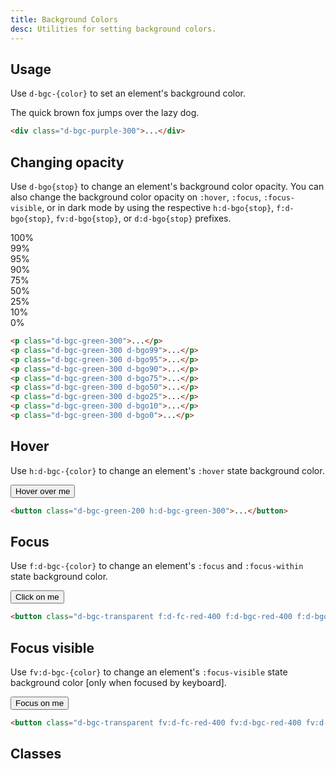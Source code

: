 ```yaml
---
title: Background Colors
desc: Utilities for setting background colors.
---
```


## Usage
Use `d-bgc-{color}` to set an element's background color.

<code-well-header class="d-d-flex d-jc-center d-fd-column d-p24 d-bgc-purple-100 d-bgo50 d-w100p d-hmn102" custom>
  <div class="d-fs18 d-p16 d-bar4 d-bgc-purple-300">The quick brown fox jumps over the lazy dog.</div>
</code-well-header>

```html
<div class="d-bgc-purple-300">...</div>
```

## Changing opacity
Use `d-bgo{stop}` to change an element's background color opacity. You can also change the background color opacity on `:hover`, `:focus`, `:focus-visible`, or in dark mode by using the respective `h:d-bgo{stop}`, `f:d-bgo{stop}`, `fv:d-bgo{stop}`, or `d:d-bgo{stop}` prefixes.

<code-well-header class="d-d-flex d-jc-center d-fd-column d-p24 d-bgc-green-100 d-bgo50 d-w100p d-hmn102 d-stack8" custom>
  <div class="d-fl-center d-p16 d-bgc-green-300 d-bar4 d-fs24 d-fw-bold">100%</div>
  <div class="d-fl-center d-p16 d-bgc-green-300 d-bgo99 d-bar4 d-fs24 d-fw-bold">99%</div>
  <div class="d-fl-center d-p16 d-bgc-green-300 d-bgo95 d-bar4 d-fs24 d-fw-bold">95%</div>
  <div class="d-fl-center d-p16 d-bgc-green-300 d-bgo90 d-bar4 d-fs24 d-fw-bold">90%</div>
  <div class="d-fl-center d-p16 d-bgc-green-300 d-bgo75 d-bar4 d-fs24 d-fw-bold">75%</div>
  <div class="d-fl-center d-p16 d-bgc-green-300 d-bgo50 d-bar4 d-fs24 d-fw-bold">50%</div>
  <div class="d-fl-center d-p16 d-bgc-green-300 d-bgo25 d-bar4 d-fs24 d-fw-bold">25%</div>
  <div class="d-fl-center d-p16 d-bgc-green-300 d-bgo10 d-bar4 d-fs24 d-fw-bold">10%</div>
  <div class="d-fl-center d-p16 d-bgc-green-300 d-bgo0 d-bar4 d-fs24 d-fw-bold">0%</div>
</code-well-header>

```html
<p class="d-bgc-green-300">...</p>
<p class="d-bgc-green-300 d-bgo99">...</p>
<p class="d-bgc-green-300 d-bgo95">...</p>
<p class="d-bgc-green-300 d-bgo90">...</p>
<p class="d-bgc-green-300 d-bgo75">...</p>
<p class="d-bgc-green-300 d-bgo50">...</p>
<p class="d-bgc-green-300 d-bgo25">...</p>
<p class="d-bgc-green-300 d-bgo10">...</p>
<p class="d-bgc-green-300 d-bgo0">...</p>
```

## Hover
Use `h:d-bgc-{color}` to change an element's `:hover` state background color.

<code-well-header class="d-fl-center d-p24 d-bgc-green-100 d-bgo50 d-w100p d-hmn102" custom>
  <button type="button" class="d-p16 d-bar4 d-fs18 d-bgc-green-200 h:d-bgc-green-300 d-ba d-bc-transparent">Hover over me</button>
</code-well-header>

```html
<button class="d-bgc-green-200 h:d-bgc-green-300">...</button>
```

## Focus
Use `f:d-bgc-{color}` to change an element's `:focus` and `:focus-within` state background color.

<code-well-header class="d-fl-center d-p24 d-bgc-black-050 d-w100p d-hmn102" custom>
  <button class="d-p16 d-bar4 d-fs18 d-fc-black-800 d-bgc-transparent f:d-fc-red-400 f:d-bgc-red-400 f:d-bgo25 d-ba d-bc-transparent">Click on me</button>
</code-well-header>

```html
<button class="d-bgc-transparent f:d-fc-red-400 f:d-bgc-red-400 f:d-bgo25">...</button>
```

## Focus visible
Use `fv:d-bgc-{color}` to change an element's `:focus-visible` state background color [only when focused by keyboard].

<code-well-header class="d-fl-center d-p24 d-bgc-black-050 d-w100p d-hmn102" custom>
  <button class="d-p16 d-bar4 d-fs18 d-fc-black-800 d-bgc-transparent fv:d-fc-red-400 fv:d-bgc-red-400 fv:d-bgo25 d-ba d-bc-transparent">Focus on me</button>
</code-well-header>

```html
<button class="d-bgc-transparent fv:d-fc-red-400 fv:d-bgc-red-400 fv:d-bgo25">...</button>
```

<script setup>
  import colors from '@data/colors.json';
</script>

## Classes
<div class="d-h464 d-of-y-scroll d-bb d-bc-black-200">
  <utility-class-table>
    <template #content>
      <tbody>
          <tr>
              <th scope="row" class="d-ff-mono d-fc-purple d-fw-normal d-fs12">.d-bgc-transparent</th>
              <td>
                  <div class="d-d-flex d-jc-space-between d-ai-center">
                      <div class="d-fl-grow1 d-ff-mono d-fc-orange d-fs12">
                          background-color: transparent !important;
                      </div>
                      <div class="d-fl-shrink0 d-m4 d-ml16 d-h32 d-w32 d-bar4 d-bgc-transparent d-ba d-bc-black-100"></div>
                  </div>
              </td>
          </tr>
          <tr>
              <th scope="row" class="d-ff-mono d-fc-purple d-fw-normal d-fs12">.d-bgc-unset</th>
              <td>
                  <div class="d-d-flex d-jc-space-between d-ai-center">
                      <div class="d-fl-grow1 d-ff-mono d-fc-orange d-fs12">
                          background-color: unset !important;
                      </div>
                      <div class="d-fl-shrink0 d-m4 d-ml16 d-h32 d-w32 d-bar4 d-bgc-unset d-ba d-bc-black-100"></div>
                  </div>
              </td>
          </tr>
          <tr>
              <th scope="row" class="d-ff-mono d-fc-purple d-fw-normal d-fs12">.d-bgc-white</th>
              <td>
                  <div class="d-d-flex d-jc-space-between d-ai-center">
                      <div class="d-fl-grow1 d-ff-mono d-fc-orange d-fs12">
                          --bgo: 100%;<br/>
                          background-color: hsla(var(--white-h) var(--white-s) var(--white-l) / var(--bgo)) !important;
                      </div>
                      <div class="d-fl-shrink0 d-m4 d-ml16 d-h32 d-w32 d-bar4 d-bgc-white d-ba d-bc-black-100"></div>
                  </div>
              </td>
          </tr>
      </tbody>
      <tbody v-for="{ color, stops } in colors">
        <tr v-for="{ stop } in stops">
            <th scope="row" class="d-ff-mono d-fc-purple d-fw-normal d-fs12">.d-bgc-{{ color }}-{{ stop }}</th>
            <td>
                <div class="d-d-flex d-jc-space-between d-ai-center">
                    <div class="d-fl-grow1 d-ff-mono d-fc-orange d-fs12">
                        --bgo: 100%;<br/>
                        background-color: hsla(var(--{{ color }}-{{ stop }}-h) var(--{{ color }}-{{ stop }}-s) var(--{{ color }}-{{ stop }}-l) / var(--bgo)) !important;
                    </div>
                    <div
                      class="d-fl-shrink0 d-m4 d-ml16 d-h32 d-w32 d-bar4 d-ba d-bc-black-100"
                      :class="`d-bgc-${color}-${stop}`"
                    />
                </div>
            </td>
        </tr>
      </tbody>
    </template>
  </utility-class-table>
</div>
